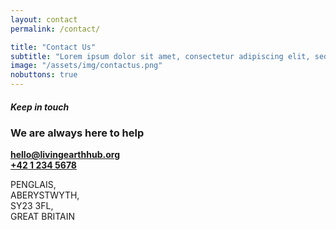 ```yaml
---
layout: contact
permalink: /contact/

title: "Contact Us"
subtitle: "Lorem ipsum dolor sit amet, consectetur adipiscing elit, sed do eiusmod tempor incididunt ut labore et dolore magna aliqua. Ut enim ad minim veniam,"
image: "/assets/img/contactus.png"
nobuttons: true
---
```


##### Keep in touch
### We are always here to help

**[hello@livingearthhub.org](mailto:livingearth@aber.ac.uk)**  
**[+42 1 234 5678](tel:+42-1-234-5678)**

PENGLAIS,  
ABERYSTWYTH,  
SY23 3FL,  
GREAT BRITAIN